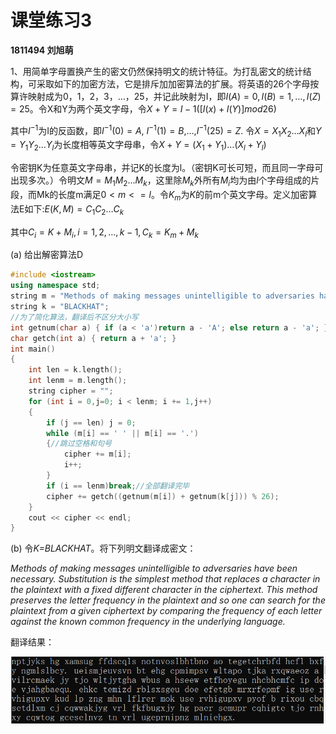 # 课堂练习3

**1811494 刘旭萌** 

1、用简单字母置换产生的密文仍然保持明文的统计特征。为打乱密文的统计结构，可采取如下的加密方法，它是排斥加加密算法的扩展。将英语的26个字母按算许映射成为0，1，2，3，…，25，并记此映射为I，即$I(A)=0, I(B)=1, …, I(Z)=25$。令X和Y为两个英文字母，令$X+Y = I -1([ I(x) + I(Y) ] mod 26)$

其中$I ^{-1}$为I的反函数，即$I ^{-1}(0)=A$, $I ^{-1}(1)=B$,…,$I ^{-1}(25)=Z$. 令$X = X_1X_2…X_l$和$Y = Y_1Y_2…Y_l$为长度相等英文字母串，令$X + Y = (X_1+Y_1)…(X_l+Y_l)$

令密钥K为任意英文字母串，并记K的长度为l。（密钥K可长可短，而且同一字母可出现多次。）令明文$M=M_1M_2…M_k$，这里除$M_k$外所有$M_i$均为由$l$个字母组成的片段，而Mk的长度m满足$0<m<=l$。令$K_m$为$K$的前m个英文字母。定义加密算法E如下:$E(K, M) = C_1C_2…C_k$

其中$C_i = K+M_i, i=1,2,…,k-1, C_k=K_m+M_k$

(a)  给出解密算法D

```C++
#include <iostream>
using namespace std;
string m = "Methods of making messages unintelligible to adversaries have been necessary. Substitution is the simplest method that replaces a character in the plaintext with a fixed different character in the ciphertext. This method preserves the letter frequency in the plaintext and so one can search for the plaintext from a given ciphertext by comparing the frequency of each letter against the known common frequency in the underlying language.";
string k = "BLACKHAT";
//为了简化算法，翻译后不区分大小写
int getnum(char a) { if (a < 'a')return a - 'A'; else return a - 'a'; }
char getch(int a) { return a + 'a'; }
int main()
{
	int len = k.length();
	int lenm = m.length();
	string cipher = "";
	for (int i = 0,j=0; i < lenm; i += 1,j++)
	{
		if (j == len) j = 0;
		while (m[i] == ' ' || m[i] == '.')
		{//跳过空格和句号
			cipher += m[i];
			i++;
		}
		if (i == lenm)break;//全部翻译完毕
		cipher += getch((getnum(m[i]) + getnum(k[j])) % 26);
	}
	cout << cipher << endl;
}
```

(b)  令*K=BLACKHAT*。将下列明文翻译成密文：

*Methods of making messages unintelligible to adversaries have been necessary. Substitution is the simplest method that replaces a character in the plaintext with a fixed different character in the ciphertext. This method preserves the letter frequency in the plaintext and so one can search for the plaintext from a given ciphertext by comparing the frequency of each letter against the known common frequency in the underlying language.*

翻译结果：

![image-20210326124733890](%E6%96%B0%E5%BB%BA%E6%96%87%E6%9C%AC%E6%96%87%E6%A1%A3.assets/image-20210326124733890.png)